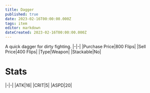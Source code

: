 ```yaml
---
title: Dagger
published: true
date: 2023-02-16T00:00:00.000Z
tags: item
editor: markdown
dateCreated: 2023-02-16T00:00:00.000Z
---
```


A quick dagger for dirty fighting.
|-|-|
|Purchase Price|800 Flips|
|Sell Price|400 Flips|
|Type|Weapon|
|Stackable|No|

# Stats
|-|-|
|ATK|16|
|CRIT|5|
|ASPD|20|
